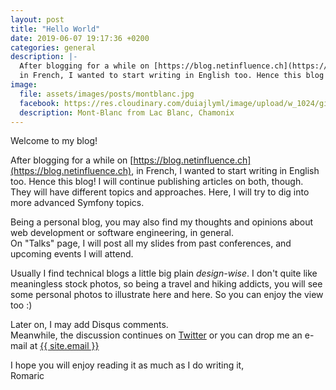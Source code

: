 ```yaml
---
layout: post
title: "Hello World"
date: 2019-06-07 19:17:36 +0200
categories: general
description: |-
  After blogging for a while on [https://blog.netinfluence.ch](https://blog.netinfluence.ch),
  in French, I wanted to start writing in English too. Hence this blog!
image:
  file: assets/images/posts/montblanc.jpg
  facebook: https://res.cloudinary.com/duiajlyml/image/upload/w_1024/githubio/assets/images/posts/montblanc.jpg
  description: Mont-Blanc from Lac Blanc, Chamonix
---
```


Welcome to my blog!

After blogging for a while on [https://blog.netinfluence.ch](https://blog.netinfluence.ch),
in French, I wanted to start writing in English too. Hence this blog!
I will continue publishing articles on both, though. They will have different topics and approaches.
Here, I will try to dig into more advanced Symfony topics.

<!-- more-->

Being a personal blog, you may also find my thoughts and opinions about
web development or software engineering, in general.  
On "Talks" page, I will post all my slides from past conferences, and upcoming events I will attend.

Usually I find technical blogs a little big plain _design-wise_.
I don't quite like meaningless stock photos, so being a travel and hiking addicts,
you will see some personal photos to illustrate here and here. So you can enjoy the view too :)

Later on, I may add Disqus comments.  
Meanwhile, the discussion continues on [Twitter](https://twitter.com/romaricdrigon)
or you can drop me an e-mail at <a href="mailto:{{ site.email }}">{{ site.email }}</a>

I hope you will enjoy reading it as much as I do writing it,  
Romaric
